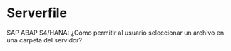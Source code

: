 # Serverfile
SAP ABAP S4/HANA: ¿Cómo permitir al usuario seleccionar un archivo en una carpeta del servidor?
